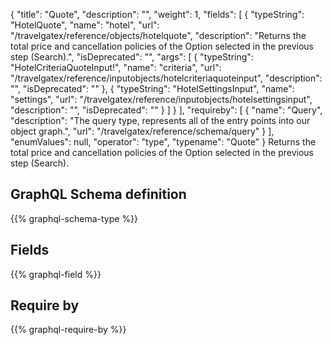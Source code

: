 {
  "title": "Quote",
  "description": "",
  "weight": 1,
  "fields": [
    {
      "typeString": "HotelQuote",
      "name": "hotel",
      "url": "/travelgatex/reference/objects/hotelquote",
      "description": "Returns the total price and cancellation policies of the Option selected in the previous step (Search).",
      "isDeprecated": "",
      "args": [
        {
          "typeString": "HotelCriteriaQuoteInput!",
          "name": "criteria",
          "url": "/travelgatex/reference/inputobjects/hotelcriteriaquoteinput",
          "description": "",
          "isDeprecated": ""
        },
        {
          "typeString": "HotelSettingsInput",
          "name": "settings",
          "url": "/travelgatex/reference/inputobjects/hotelsettingsinput",
          "description": "",
          "isDeprecated": ""
        }
      ]
    }
  ],
  "requireby": [
    {
      "name": "Query",
      "description": "The query type, represents all of the entry points into our object graph.",
      "url": "/travelgatex/reference/schema/query"
    }
  ],
  "enumValues": null,
  "operator": "type",
  "typename": "Quote"
}
Returns the total price and cancellation policies of the Option selected in the previous step (Search).
## GraphQL Schema definition

{{% graphql-schema-type %}}

## Fields

{{% graphql-field %}}

## Require by

{{% graphql-require-by %}}
